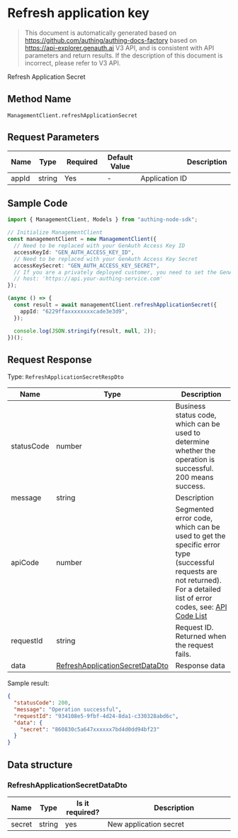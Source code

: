# Refresh application key

<!--
Warning ⚠️:
Do not modify this document directly,
https://github.com/Authing/authing-docs-factory
Use this project to generate
-->

<LastUpdated />

> This document is automatically generated based on https://github.com/authing/authing-docs-factory based on https://api-explorer.genauth.ai V3 API, and is consistent with API parameters and return results. If the description of this document is incorrect, please refer to V3 API.

Refresh Application Secret

## Method Name

`ManagementClient.refreshApplicationSecret`

## Request Parameters

| Name  | Type   | <div style="width:80px">Required</div> | <div style="width:60px">Default Value</div> | <div style="width:300px">Description</div> | <div style="width:200px">Sample Value</div> |
| ----- | ------ | -------------------------------------- | ------------------------------------------- | ------------------------------------------ | ------------------------------------------- |
| appId | string | Yes                                    | -                                           | Application ID                             | `6229ffaxxxxxxxxcade3e3d9`                  |

## Sample Code

```ts
import { ManagementClient, Models } from "authing-node-sdk";

// Initialize ManagementClient
const managementClient = new ManagementClient({
  // Need to be replaced with your GenAuth Access Key ID
  accessKeyId: "GEN_AUTH_ACCESS_KEY_ID",
  // Need to be replaced with your GenAuth Access Key Secret
  accessKeySecret: "GEN_AUTH_ACCESS_KEY_SECRET",
  // If you are a privately deployed customer, you need to set the GenAuth service domain name
  // host: 'https://api.your-authing-service.com'
});

(async () => {
  const result = await managementClient.refreshApplicationSecret({
    appId: "6229ffaxxxxxxxxcade3e3d9",
  });

  console.log(JSON.stringify(result, null, 2));
})();
```

## Request Response

Type: `RefreshApplicationSecretRespDto`

| Name       | Type                                                                           | Description                                                                                                                                                                                                                                                                                                                                    |
| ---------- | ------------------------------------------------------------------------------ | ---------------------------------------------------------------------------------------------------------------------------------------------------------------------------------------------------------------------------------------------------------------------------------------------------------------------------------------------- |
| statusCode | number                                                                         | Business status code, which can be used to determine whether the operation is successful. 200 means success.                                                                                                                                                                                                                                   |
| message    | string                                                                         | Description                                                                                                                                                                                                                                                                                                                                    |
| apiCode    | number                                                                         | Segmented error code, which can be used to get the specific error type (successful requests are not returned). For a detailed list of error codes, see: [API Code List](https://api-explorer.genauth.ai/?tag=group/%E5%BC%80%E5%8F%91%E5%87%86%E5%A4%87#tag/%E5%BC%80%E5%8F%91%E5%87%86%E5%A4%87/%E9%94%99%E8%AF%AF%E5%A4%84%E7%90%86/apiCode) |
| requestId  | string                                                                         | Request ID. Returned when the request fails.                                                                                                                                                                                                                                                                                                   |
| data       | <a href="#RefreshApplicationSecretDataDto">RefreshApplicationSecretDataDto</a> | Response data                                                                                                                                                                                                                                                                                                                                  |

Sample result:

```json
{
  "statusCode": 200,
  "message": "Operation successful",
  "requestId": "934108e5-9fbf-4d24-8da1-c330328abd6c",
  "data": {
    "secret": "860830c5a647xxxxxx7bd4d0dd94bf23"
  }
}
```

## Data structure

### <a id="RefreshApplicationSecretDataDto"></a> RefreshApplicationSecretDataDto

| Name   | Type   | <div style="width:80px">Is it required?</div> | <div style="width:300px">Description</div> | <div style="width:200px">Example value</div> |
| ------ | ------ | --------------------------------------------- | ------------------------------------------ | -------------------------------------------- |
| secret | string | yes                                           | New application secret                     | `860830c5a647xxxxxx7bd4d0dd94bf23`           |
